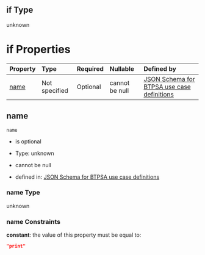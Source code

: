 ## if Type

unknown

# if Properties

| Property      | Type          | Required | Nullable       | Defined by                                                                                                                                                                                                        |
| :------------ | :------------ | :------- | :------------- | :---------------------------------------------------------------------------------------------------------------------------------------------------------------------------------------------------------------- |
| [name](#name) | Not specified | Optional | cannot be null | [JSON Schema for BTPSA use case definitions](btpsa-usecase-properties-services-items-allof-1-then-allof-81-if-properties-name.md "undefined#/properties/services/items/allOf/1/then/allOf/81/if/properties/name") |

## name



`name`

*   is optional

*   Type: unknown

*   cannot be null

*   defined in: [JSON Schema for BTPSA use case definitions](btpsa-usecase-properties-services-items-allof-1-then-allof-81-if-properties-name.md "undefined#/properties/services/items/allOf/1/then/allOf/81/if/properties/name")

### name Type

unknown

### name Constraints

**constant**: the value of this property must be equal to:

```json
"print"
```
